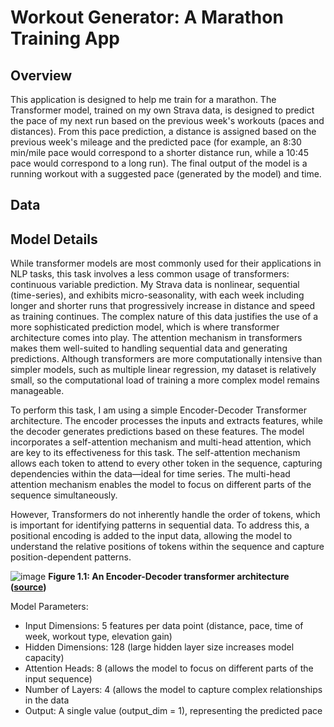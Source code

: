 # Workout Generator: A Marathon Training App

## **Overview**
This application is designed to help me train for a marathon. The Transformer model, trained on my own Strava data, is designed to predict the pace of my next run based on the previous week's workouts (paces and distances). From this pace prediction, a distance is assigned based on the previous week's mileage and the predicted pace (for example, an 8:30 min/mile pace would correspond to a shorter distance run, while a 10:45 pace would correspond to a long run). The final output of the model is a running workout with a suggested pace (generated by the model) and time.

## **Data**


## **Model Details**
While transformer models are most commonly used for their applications in NLP tasks, this task involves a less common usage of transformers: continuous variable prediction. My Strava data is nonlinear, sequential (time-series), and exhibits micro-seasonality, with each week including longer and shorter runs that progressively increase in distance and speed as training continues. The complex nature of this data justifies the use of a more sophisticated prediction model, which is where transformer architecture comes into play. The attention mechanism in transformers makes them well-suited to handling sequential data and generating predictions. Although transformers are more computationally intensive than simpler models, such as multiple linear regression, my dataset is relatively small, so the computational load of training a more complex model remains manageable.

To perform this task, I am using a simple Encoder-Decoder Transformer architecture. The encoder processes the inputs and extracts features, while the decoder generates predictions based on these features. The model incorporates a self-attention mechanism and multi-head attention, which are key to its effectiveness for this task. The self-attention mechanism allows each token to attend to every other token in the sequence, capturing dependencies within the data—ideal for time series. The multi-head attention mechanism enables the model to focus on different parts of the sequence simultaneously.

However, Transformers do not inherently handle the order of tokens, which is important for identifying patterns in sequential data. To address this, a positional encoding is added to the input data, allowing the model to understand the relative positions of tokens within the sequence and capture position-dependent patterns.

![image](https://github.com/user-attachments/assets/2737c904-8686-436c-93bf-d2ba9b0d4abd)
**Figure 1.1: An Encoder-Decoder transformer architecture ([source](https://blogs.nvidia.com/blog/what-is-a-transformer-model/))**

Model Parameters:
- Input Dimensions: 5 features per data point (distance, pace, time of week, workout type, elevation gain)
- Hidden Dimensions: 128 (large hidden layer size increases model capacity)
- Attention Heads: 8 (allows the model to focus on different parts of the input sequence)
- Number of Layers: 4 (allows the model to capture complex relationships in the data
- Output: A single value (output_dim = 1), representing the predicted pace


